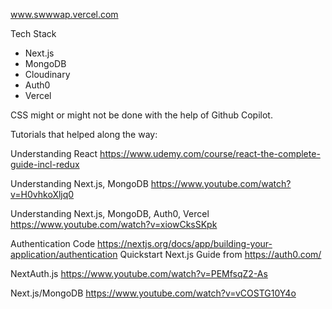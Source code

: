 www.swwwap.vercel.com

Tech Stack
- Next.js
- MongoDB
- Cloudinary
- Auth0
- Vercel

CSS might or might not be done with the help of Github Copilot.

Tutorials that helped along the way:

Understanding React
https://www.udemy.com/course/react-the-complete-guide-incl-redux

Understanding Next.js, MongoDB
https://www.youtube.com/watch?v=H0vhkoXljq0

Understanding Next.js, MongoDB, Auth0, Vercel
https://www.youtube.com/watch?v=xiowCksSKpk

Authentication Code
https://nextjs.org/docs/app/building-your-application/authentication
Quickstart Next.js Guide from https://auth0.com/

NextAuth.js
https://www.youtube.com/watch?v=PEMfsqZ2-As

Next.js/MongoDB
https://www.youtube.com/watch?v=vCOSTG10Y4o
